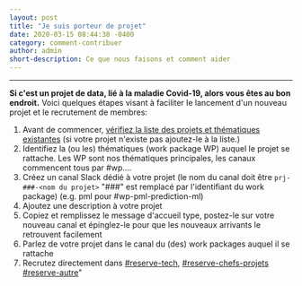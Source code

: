 ```yaml
---
layout: post
title: "Je suis porteur de projet"
date: 2020-03-15 08:44:38 -0400
category: comment-contribuer
author: admin
short-description: Ce que nous faisons et comment aider
---
```


-----

**Si c'est un projet de data, lié à la maladie Covid-19, alors vous êtes au bon endroit.**
Voici quelques étapes visant à faciliter le lancement d'un nouveau projet et le recrutement de membres:
1. Avant de commencer, [vérifiez la liste des projets et thématiques existantes](https://docs.google.com/spreadsheets/d/1UVFem7ICyRmX01QV0xUv4lCS4_k_sDS0OaKrZjG_dtw/edit?usp=sharing) (si votre projet n'existe pas ajoutez-le à la liste.)
2. Identifiez la (ou les) thématiques (work package WP) auquel le projet se rattache. Les WP sont nos thématiques principales, les canaux commencent tous par #wp....
3. Créez un canal Slack dédié à votre projet (le nom du canal doit être `prj-###-<nom du projet>` \"###\" est remplacé par l'identifiant du work package) (e.g. pml pour #wp-pml-prediction-ml)
4. Ajoutez une description à votre projet
5. Copiez et remplissez le message d'accueil type, postez-le sur votre nouveau canal et épinglez-le pour que les nouveaux arrivants le retrouvent facilement
6. Parlez de votre projet dans le canal du (des) work packages auquel il se rattache
7. Recrutez directement dans [#reserve-tech](https://app.slack.com/client/TUQTGE7FU/C0104P6HVQU/thread/C010UEYQE8M-1585396250.010600), [#reserve-chefs-projets](https://app.slack.com/client/TUQTGE7FU/C010GHURJJ1/thread/C010UEYQE8M-1585396250.010600) [#reserve-autre](https://app.slack.com/client/TUQTGE7FU/C010GHUTNJZ/thread/C010UEYQE8M-1585396250.010600)"
